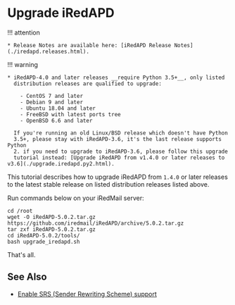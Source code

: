 # Upgrade iRedAPD

!!! attention

    * Release Notes are available here: [iRedAPD Release Notes](./iredapd.releases.html).

!!! warning

    * iRedAPD-4.0 and later releases __require Python 3.5+__, only listed
      distribution releases are qualified to upgrade:

        - CentOS 7 and later
        - Debian 9 and later
        - Ubuntu 18.04 and later
        - FreeBSD with latest ports tree
        - OpenBSD 6.6 and later

      If you're running an old Linux/BSD release which doesn't have Python
      3.5+, please stay with iRedAPD-3.6, it's the last release supports Python
      2. if you need to upgrade to iRedAPD-3.6, please follow this upgrade
      tutorial instead: [Upgrade iRedAPD from v1.4.0 or later releases to v3.6](./upgrade.iredapd.py2.html).

This tutorial describes how to upgrade iRedAPD from `1.4.0` or later releases
to the latest stable release on listed distribution releases listed above.

Run commands below on your iRedMail server:

```
cd /root
wget -O iRedAPD-5.0.2.tar.gz https://github.com/iredmail/iRedAPD/archive/5.0.2.tar.gz
tar zxf iRedAPD-5.0.2.tar.gz
cd iRedAPD-5.0.2/tools/
bash upgrade_iredapd.sh
```

That's all.

## See Also

* [Enable SRS (Sender Rewriting Scheme) support](./srs.html)
